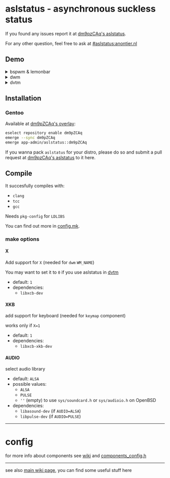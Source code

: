 # aslstatus - asynchronous suckless status
If you found any issues report it at
[dm9pzCAq's aslstatus](https://notabug.org/dm9pZCAq/aslstatus).

For any other question, feel free to ask at
[#aslstatus:anontier.nl](https://matrix.to/#/#aslstatus:anontier.nl)

## Demo
<details><summary>bspwm & lemonbar</summary>
![bspwm demo](https://i.ibb.co/3SRSkTP/lemonbar-with-aslstatus.gif)
</details>

<details><summary>dwm</summary>
![dwm demo](https://i.ibb.co/r5PYRj8/Demo.gif)
</details>

<details><summary>dvtm</summary>
[![dvtm asciicast](https://asciinema.org/a/437217.svg)](https://asciinema.org/a/437217)
</details>

## Installation
### Gentoo
Available at [dm9pZCAq's overlay](https://notabug.org/dm9pZCAq/dm9pZCAq-overlay):
```sh
eselect repository enable dm9pZCAq
emerge --sync dm9pZCAq
emerge app-admin/aslstatus::dm9pZCAq
```

If you wanna pack `aslstatus` for your distro, please do so and submit a pull
request at [dm9pzCAq's aslstatus](https://notabug.org/dm9pZCAq/aslstatus) to
it here.

## Compile
It succesfully compiles with:
* `clang`
* `tcc`
* `gcc`

Needs `pkg-config` for `LDLIBS`

You can find out more in [config.mk](config.mk).

### make options
#### X
Add support for `X` (needed for `dwm` `WM_NAME`)

You may want to set it to `0` if you use aslstatus in
[dvtm](https://www.brain-dump.org/projects/dvtm/)

* default: `1`
* dependencies:
  * `libxcb-dev`

#### XKB
add support for keyboard (needed for `keymap` component)

works only if `X=1`

* default: `1`
* dependencies:
  + `libxcb-xkb-dev`

#### AUDIO
select audio library

* default: `ALSA`
* possible values:
  - `ALSA`
  - `PULSE`
  - `''` (empty) to use `sys/soundcard.h` or `sys/audioio.h` on OpenBSD
* dependencies:
  + `libasound-dev` (if `AUDIO=ALSA`)
  + `libpulse-dev` (if `AUDIO=PULSE`)


---
# config

for more info about components see [wiki](wiki/COMPONENTS.md) and [components_config.h](components_config.h)

---
see also [main wiki page](wiki/), you can find some useful stuff here
